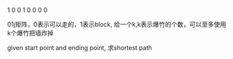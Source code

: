 1 0 0 1
0 0 0 0

 01j矩阵，0表示可以走的，1表示block, 给一个k,k表示爆竹的个数，可以至多使用k个爆竹把墙炸掉


 given start point and ending point,  求shortest path

 